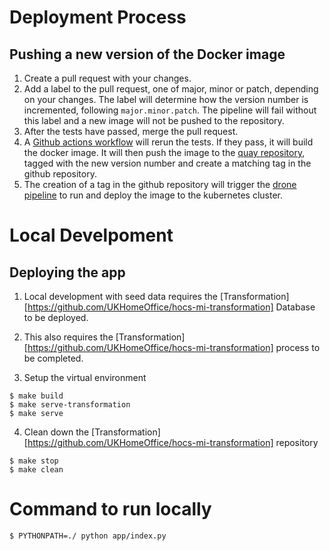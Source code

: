 # Deployment Process

## Pushing a new version of the Docker image

1. Create a pull request with your changes.
1. Add a label to the pull request, one of major, minor or patch, depending on your changes.
The label will determine how the version number is incremented, following `major.minor.patch`.
The pipeline will fail without this label and a new image will not be pushed to the repository.
1. After the tests have passed, merge the pull request.
1. A [Github actions workflow][push_image_workflow] will rerun the tests.
If they pass, it will build the docker image.
It will then push the image to the [quay repository][quay_repository], tagged with the new version number and create a matching tag in the github repository.
1. The creation of a tag in the github repository will trigger the [drone pipeline][drone_pipeline] to run and deploy the image to the kubernetes cluster.


# Local Develpoment
## Deploying the app

1. Local development with seed data requires the [Transformation][https://github.com/UKHomeOffice/hocs-mi-transformation] Database to be deployed.

2. This also requires the [Transformation][https://github.com/UKHomeOffice/hocs-mi-transformation] process to be completed.

3. Setup the virtual environment
```
$ make build
$ make serve-transformation
$ make serve
```

4. Clean down the [Transformation][https://github.com/UKHomeOffice/hocs-mi-transformation] repository
```
$ make stop
$ make clean
```


[quay_repository]: https://quay.io/repository/ukhomeofficedigital/hocs-mi-dashboards?tab=tags&tag=latest
[push_image_workflow]: https://github.com/UKHomeOffice/hocs-mi-dashboards/actions/workflows/docker-push.yml
[drone_pipeline]: https://drone-gh.acp.homeoffice.gov.uk/UKHomeOffice/hocs-mi-dashboards

# Command to run locally
```
$ PYTHONPATH=./ python app/index.py
```